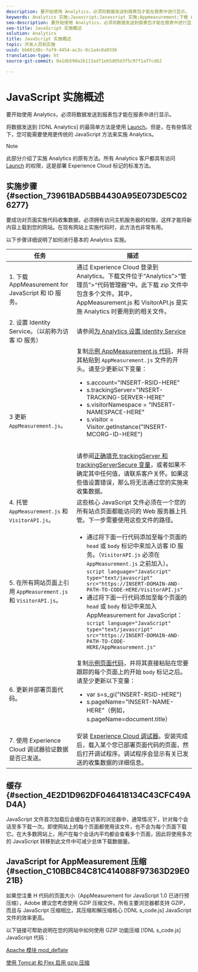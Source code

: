 ```yaml
---
description: 要开始使用 Analytics，必须将数据发送到报表包才能在报表中进行显示。
keywords: Analytics 实施;Javascript;Javascript 实施;Appmeasurement;下载 Appmeasurement;Identity Service;visitorapi.js;缓存;Appmeasurement 压缩
seo-description: 要开始使用 Analytics，必须将数据发送到报表包才能在报表中进行显示。
seo-title: JavaScript 实施概述
solution: Analytics
title: JavaScript 实施概述
topic: 开发人员和实施
uuid: bb661d8c-faf9-4454-ac3c-0c1a4c0a9336
translation-type: ht
source-git-commit: 0a1db598a2b113ad71eb5d05d3f5c97f1af7cd62

---
```



# JavaScript 实施概述

要开始使用 Analytics，必须将数据发送到报表包才能在报表中进行显示。

将数据发送到 [!DNL Analytics] 的最简单方法是使用 [Launch](/help/implement/implement-with-launch/create-analytics-property.md)。但是，在有些情况下，您可能需要使用更传统的 JavaScript 方法来实施 Analytics。

>[!NOTE]
>
>此部分介绍了实施 Analytics 的原有方法。所有 Analytics 客户都具有访问 [Launch](/help/implement/implement-with-launch/create-analytics-property.md) 的权限，这是部署 Experience Cloud 标记的标准方法。

## 实施步骤 {#section_73961BAD5BB4430A95E073DE5C026277}

要成功对页面实施代码收集数据，必须拥有访问主机服务器的权限，这样才能将新内容上载到您的网站。在现有网站上实施代码时，此方法也非常有用。

以下步骤详细说明了如何进行基本的 Analytics 实施。

| 任务 | 描述 |
|--- |--- |
| 1. 下载 AppMeasurement for JavaScript 和 ID 服务。 | 通过 Experience Cloud 登录到 Analytics。下载文件位于“Analytics”&gt;“管理员”&gt;“代码管理器”中。此下载 zip 文件中包含多个文件。其中，AppMeasurement.js 和 VisitorAPI.js 是实施 Analytics 时要用到的相关文件。 |
| 2. 设置 Identity Service。（以前称为访客 ID 服务） | 请参阅[为 Analytics 设置 Identity Service](https://docs.adobe.com/content/help/zh-Hans/id-service/using/home.html) |
| 3 更新 `AppMeasurement.js`。 | 复制[示例 AppMeasurement.js 代码](https://docs.adobe.com/content/help/zh-Hans/analytics/implementation/javascript-implementation/appmeasure-mjs-pagecode.html#section_4351543F2D6049218E18B48769D471E2)，并将其粘贴到 `AppMeasurement.js` 文件的开头。请至少更新以下变量：<ul><li>s.account="INSERT-RSID-HERE"</li><li>s.trackingServer="INSERT-TRACKING-SERVER-HERE"</li><li>s.visitorNamespace = "INSERT-NAMESPACE-HERE"</li><li>s.visitor = Visitor.getInstance("INSERT-MCORG-ID-HERE")</li></ul><br>请参阅[正确填充 trackingServer 和 trackingServerSecure 变量](https://helpx.adobe.com/cn/analytics/kb/determining-data-center.html)，或者如果不确定其中任何值，请联系客户关怀。如果这些值设置错误，那么将无法通过您的实施来收集数据。</br> |
| 4. 托管 `AppMeasurement.js` 和 `VisitorAPI.js`。 | 这些核心 JavaScript 文件必须在一个您的所有站点页面都能访问的 Web 服务器上托管。下一步需要使用这些文件的路径。 |
| 5. 在所有网站页面上引用 `AppMeasurement.js` 和 `VisitorAPI.js`。 | <ul><li>通过将下面一行代码添加至每个页面的 `head` 或 `body` 标记中来加入访客 ID 服务。（`VisitorAPI.js` 必须在 `AppMeasurement.js` 之前加入）。<br>`script language="JavaScript" type="text/javascript" src="https://INSERT-DOMAIN-AND-PATH-TO-CODE-HERE/VisitorAPI.js"`</br></li><li>通过将下面一行代码添加至每个页面的 `head` 或 `body` 标记中来加入 AppMeasurement for JavaScript：<br>`script language="JavaScript" type="text/javascript"  src="https://INSERT-DOMAIN-AND-PATH-TO-CODE-HERE/AppMeasurement.js"`</br></li></ul> |
| 6. 更新并部署页面代码。 | 复制[示例页面代码](https://docs.adobe.com/content/help/zh-Hans/analytics/implementation/javascript-implementation/appmeasure-mjs-pagecode.html#section_042412C29CC249E298F19B2BC2F43CE7)，并将其直接粘贴在您要跟踪的每个页面上的开始 `body` 标记之后。请至少更新以下变量：<ul><li>var s=s_gi("INSERT-RSID-HERE")</li><li>s.pageName="INSERT-NAME-HERE"（例如，s.pageName=document.title）</li></ul> |
| 7. 使用 Experience Cloud 调试器验证数据是否已发送。 | 安装 [Experience Cloud 调试器](https://docs.adobe.com/content/help/zh-Hans/analytics/implementation/testing-and-validation/debugger.html#concept_B26FFE005EDD4E0FACB3117AE3E95AA2)。安装完成后，载入某个您已部署页面代码的页面，然后打开调试程序。调试程序会显示有关已发送的收集数据的详细信息。 |

## 缓存 {#section_4E2D1D962DF046418134C43CFC49AD4A}

JavaScript 文件首次加载后会缓存在访客的浏览器中，通常情况下，针对每个会话至多下载一次。即使网站上的每个页面都使用该文件，也不会为每个页面下载它。在大多数网站上，用户在每个会话内平均都会查看多个页面，因此将使用多次的 JavaScript 转移到此文件中可减少总体下载数据量。

## JavaScript for AppMeasurement 压缩 {#section_C10BBC84C81C414088F97363D29E021B}

如果您注重 H 代码的页面大小（AppMeasurement for JavaScript 1.0 已进行预压缩），Adobe 建议您考虑使用 GZIP 压缩文件。所有主要浏览器都支持 GZIP，而且与 JavaScript 压缩相比，其压缩和解压缩核心 [!DNL s_code.js] JavaScript 文件的效率更高。

以下链接可帮助说明在您的网站中如何使用 GZIP 功能压缩 [!DNL s_code.js] JavaScript 代码：

[Apache 模块 mod_deflate](https://httpd.apache.org/docs/2.0/mod/mod_deflate.html)

[使用 Tomcat 和 Flex 启用 gzip 压缩](https://www.cubicleman.com/2007/04/06/enabling-gzip-compression-with-tomcat-and-flex/)
